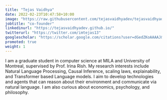```yaml
---
title: "Tejas Vaidhya"
date: 2022-02-23T10:47:58+10:00
image: "https://raw.githubusercontent.com/tejasvaidhyadev/tejasvaidhyadev.github.io/master/_images/tejas2.jpg"
jobtitle: "co-founder"
linkedinurl: "https://tejasvaidhyadev.github.io/"
twitterurl: "https://twitter.com/imtejas13"
googlescholar: "https://scholar.google.com/citations?user=dGedZKoAAAAJ&hl=en"
promoted: true
weight: 1
---
```

I am a graduate student in computer science at MILA and University of Montreal, supervised by Prof. Irina Rish. My research interests include Natural Language Processing, Causal Inference, scaling laws, explainability, and Transformer based Language models. I aim to develop technologies and agents that can reason about their environment and communicate via natural language. I am also curious about economics, psychology, and philosophy.



